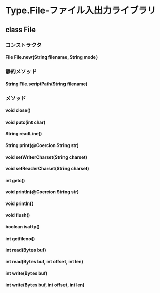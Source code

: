 Type.File-ファイル入出力ライブラリ
====================

class File
--------------------
### コンストラクタ
#### File File.new(String filename, String mode)
### 静的メソッド
#### String File.scriptPath(String filename)
### メソッド
#### void close()
#### void putc(int char)
#### String readLine()
#### String print(@Coercion String str)
#### void setWriterCharset(String charset)
#### void setReaderCharset(String charset)
#### int getc()
#### void println(@Coercion String str)
#### void println()
#### void flush()
#### boolean isatty()
#### int getfileno()
#### int read(Bytes buf)
#### int read(Bytes buf, int offset, int len)
#### int write(Bytes buf)
#### int write(Bytes buf, int offset, int len)
